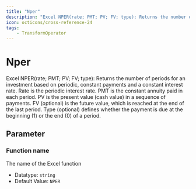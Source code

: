 ```yaml
---
title: "Nper"
description: "Excel NPER(rate; PMT; PV; FV; type): Returns the number of periods for an investment based on periodic, constant payments and a constant interest rate. Rate is the periodic interest rate. PMT is the constant annuity paid in each period. PV is the present value (cash value) in a sequence of payments. FV (optional) is the future value, which is reached at the end of the last period. Type (optional) defines whether the payment is due at the beginning (1) or the end (0) of a period."
icon: octicons/cross-reference-24
tags: 
    - TransformOperator
---
```

# Nper
<!-- This file was generated - DO NOT CHANGE IT MANUALLY -->



Excel NPER(rate; PMT; PV; FV; type): Returns the number of periods for an investment based on periodic, constant payments and a constant interest rate. Rate is the periodic interest rate. PMT is the constant annuity paid in each period. PV is the present value (cash value) in a sequence of payments. FV (optional) is the future value, which is reached at the end of the last period. Type (optional) defines whether the payment is due at the beginning (1) or the end (0) of a period.

## Parameter

### Function name

The name of the Excel function

- Datatype: `string`
- Default Value: `NPER`




